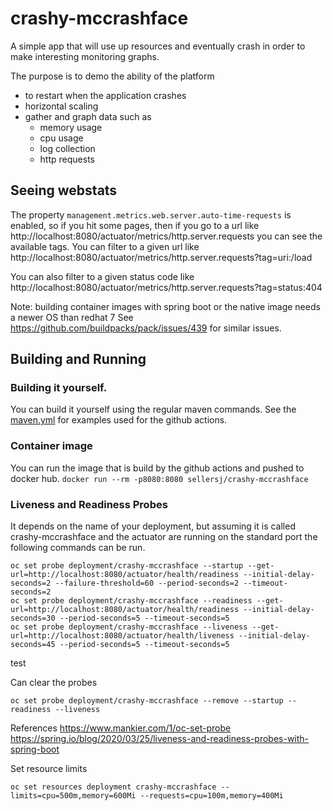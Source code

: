 # crashy-mccrashface

A simple app that will use up resources and eventually crash in order to make interesting monitoring graphs.

The purpose is to demo the ability of the platform
* to restart when the application crashes
* horizontal scaling
* gather and graph data such as
    * memory usage
    * cpu usage
    * log collection
    * http requests

## Seeing webstats
The property `management.metrics.web.server.auto-time-requests` is enabled, so if you hit some pages, then if
you go to a url like http://localhost:8080/actuator/metrics/http.server.requests you can
see the available tags.
You can filter to a given url like
http://localhost:8080/actuator/metrics/http.server.requests?tag=uri:/load

You can also filter to a given status code like
http://localhost:8080/actuator/metrics/http.server.requests?tag=status:404

Note: building container images with spring boot or the native image needs a newer OS than redhat 7
See https://github.com/buildpacks/pack/issues/439 for similar issues.

## Building and Running

### Building it yourself.
You can build it yourself using the regular maven commands. See the [maven.yml](.github/workflows/maven.yml) for
examples used for the github actions.

### Container image
You can run the image that is build by the github actions and pushed to docker hub.
`docker run --rm -p8080:8080 sellersj/crashy-mccrashface`

### Liveness and Readiness Probes
It depends on the name of your deployment, but assuming it is called crashy-mccrashface and the actuator 
are running on the standard port the following commands can be run.
```
oc set probe deployment/crashy-mccrashface --startup --get-url=http://localhost:8080/actuator/health/readiness --initial-delay-seconds=2 --failure-threshold=60 --period-seconds=2 --timeout-seconds=2
oc set probe deployment/crashy-mccrashface --readiness --get-url=http://localhost:8080/actuator/health/readiness --initial-delay-seconds=30 --period-seconds=5 --timeout-seconds=5
oc set probe deployment/crashy-mccrashface --liveness --get-url=http://localhost:8080/actuator/health/liveness --initial-delay-seconds=45 --period-seconds=5 --timeout-seconds=5
```

test

Can clear the probes
```
oc set probe deployment/crashy-mccrashface --remove --startup --readiness --liveness
```
References
https://www.mankier.com/1/oc-set-probe
https://spring.io/blog/2020/03/25/liveness-and-readiness-probes-with-spring-boot

Set resource limits
```
oc set resources deployment crashy-mccrashface --limits=cpu=500m,memory=600Mi --requests=cpu=100m,memory=400Mi
```
